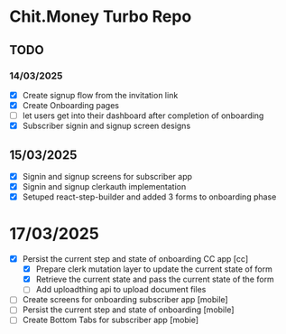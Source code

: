 # Chit.Money Turbo Repo

## TODO

### 14/03/2025

- [x] Create signup flow from the invitation link
- [x] Create Onboarding pages
- [ ] let users get into their dashboard after completion of onboarding
- [x] Subscriber signin and signup screen designs

## 15/03/2025

- [x] Signin and signup screens for subscriber app
- [x] Signin and signup clerkauth implementation
- [x] Setuped react-step-builder and added 3 forms to onboarding phase

# 17/03/2025

- [x] Persist the current step and state of onboarding CC app [cc]
  - [x] Prepare clerk mutation layer to update the current state of form
  - [x] Retrieve the current state and pass the current state of the form
  - [ ] Add uploadthing api to upload document files
- [ ] Create screens for onboarding subscriber app [mobile]
- [ ] Persist the current step and state of onboarding [mobile]
- [ ] Create Bottom Tabs for subscriber app [mobie]
